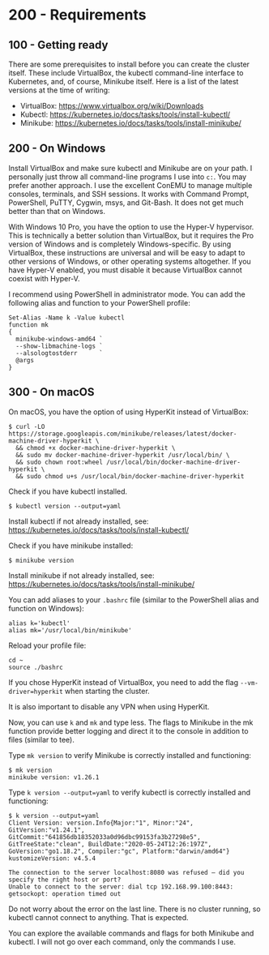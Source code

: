 # 200 - Requirements

## 100 - Getting ready

There are some prerequisites to install before you can create the cluster itself. These include VirtualBox, the kubectl command-line interface to Kubernetes, and, of course, Minikube itself. Here is a list of the latest versions at the time of writing:

- VirtualBox: https://www.virtualbox.org/wiki/Downloads
- Kubectl: https://kubernetes.io/docs/tasks/tools/install-kubectl/
- Minikube: https://kubernetes.io/docs/tasks/tools/install-minikube/

## 200 - On Windows
Install VirtualBox and make sure kubectl and Minikube are on your path. I personally just throw all command-line programs I use into ```c:```. You may prefer another approach. I use the excellent ConEMU to manage multiple consoles, terminals, and SSH sessions. It works with Command Prompt, PowerShell, PuTTY, Cygwin, msys, and Git-Bash. It does not get much better than that on Windows.

With Windows 10 Pro, you have the option to use the Hyper-V hypervisor. This is technically a better solution than VirtualBox, but it requires the Pro version of Windows and is completely Windows-specific. By using VirtualBox, these instructions are universal and will be easy to adapt to other versions of Windows, or other operating systems altogether. If you have Hyper-V enabled, you must disable it because VirtualBox cannot coexist with Hyper-V.

I recommend using PowerShell in administrator mode. You can add the following alias and function to your PowerShell profile:

```
Set-Alias -Name k -Value kubectl
function mk
{
  minikube-windows-amd64 `
  --show-libmachine-logs `
  --alsologtostderr      `
  @args
}
```

## 300 - On macOS
On macOS, you have the option of using HyperKit instead of VirtualBox:

```
$ curl -LO https://storage.googleapis.com/minikube/releases/latest/docker-machine-driver-hyperkit \
  && chmod +x docker-machine-driver-hyperkit \
  && sudo mv docker-machine-driver-hyperkit /usr/local/bin/ \
  && sudo chown root:wheel /usr/local/bin/docker-machine-driver-hyperkit \
  && sudo chmod u+s /usr/local/bin/docker-machine-driver-hyperkit
```

Check if you have kubectl installed.
```
$ kubectl version --output=yaml
```

Install kubectl if not already installed, see: https://kubernetes.io/docs/tasks/tools/install-kubectl/

Check if you have minikube installed:
```
$ minikube version
```

Install minikube if not already installed, see: https://kubernetes.io/docs/tasks/tools/install-minikube/

You can add aliases to your ```.bashrc``` file (similar to the PowerShell alias and function on Windows):

```
alias k='kubectl'
alias mk='/usr/local/bin/minikube'
```

Reload your profile file:
```
cd ~
source ./bashrc
```

If you chose HyperKit instead of VirtualBox, you need to add the flag ```--vm-driver=hyperkit``` when starting the cluster.

It is also important to disable any VPN when using HyperKit.

Now, you can use ```k``` and ```mk``` and type less. The flags to Minikube in the mk function provide better logging and direct it to the console in addition to files (similar to tee).

Type ```mk version``` to verify Minikube is correctly installed and functioning:

```
$ mk version
minikube version: v1.26.1
```

Type ```k version --output=yaml``` to verify kubectl is correctly installed and functioning:

```
$ k version --output=yaml
Client Version: version.Info{Major:"1", Minor:"24", GitVersion:"v1.24.1", GitCommit:"641856db18352033a0d96dbc99153fa3b27298e5", GitTreeState:"clean", BuildDate:"2020-05-24T12:26:197Z", GoVersion:"go1.18.2", Compiler:"gc", Platform:"darwin/amd64"}
kustomizeVersion: v4.5.4

The connection to the server localhost:8080 was refused — did you specify the right host or port?
Unable to connect to the server: dial tcp 192.168.99.100:8443: getsockopt: operation timed out
```

Do not worry about the error on the last line. There is no cluster running, so kubectl cannot connect to anything. That is expected.

You can explore the available commands and flags for both Minikube and kubectl. I will not go over each command, only the commands I use.
